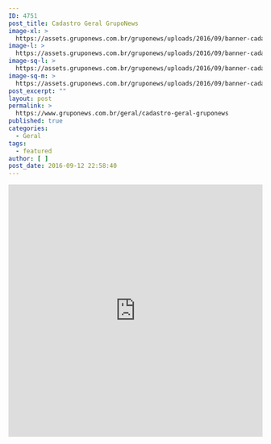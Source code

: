 ```yaml
---
ID: 4751
post_title: Cadastro Geral GrupoNews
image-xl: >
  https://assets.gruponews.com.br/gruponews/uploads/2016/09/banner-cadastro.jpg
image-l: >
  https://assets.gruponews.com.br/gruponews/uploads/2016/09/banner-cadastro.jpg
image-sq-l: >
  https://assets.gruponews.com.br/gruponews/uploads/2016/09/banner-cadastro.jpg
image-sq-m: >
  https://assets.gruponews.com.br/gruponews/uploads/2016/09/banner-cadastro-720x353.jpg
post_excerpt: ""
layout: post
permalink: >
  https://www.gruponews.com.br/geral/cadastro-geral-gruponews
published: true
categories:
  - Geral
tags:
  - featured
author: [ ]
post_date: 2016-09-12 22:58:40
---
```

<iframe src="https://docs.google.com/forms/d/e/1FAIpQLSfjLf8Vk74lbyfoTAtFDIUh-NjvBvMTg--6TVDJPniwyeaazw/viewform?embedded=true" width="100%" height="500" frameborder="0" marginheight="0" marginwidth="0">Cadastre-se para receber áudios, vídeos, artigos, notícias e agilize sua inscrição para os próximos encontros.</iframe>